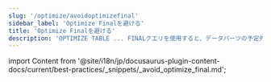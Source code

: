 ```yaml
---
slug: '/optimize/avoidoptimizefinal'
sidebar_label: 'Optimize Finalを避ける'
title: 'Optimize Finalを避ける'
description: 'OPTIMIZE TABLE ... FINALクエリを使用すると、データパーツの予定外のマージが開始されます。'
---
```


import Content from '@site/i18n/jp/docusaurus-plugin-content-docs/current/best-practices/_snippets/_avoid_optimize_final.md';

<Content />
